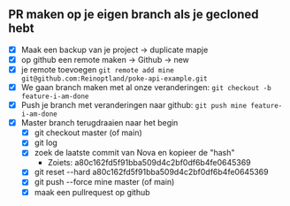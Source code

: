## PR maken op je eigen branch als je gecloned hebt

- [x] Maak een backup van je project -> duplicate mapje
- [x] op github een remote maken -> Github -> new
- [x] je remote toevoegen `git remote add mine git@github.com:Reinoptland/poke-api-example.git`
- [x] We gaan branch maken met al onze veranderingen: `git checkout -b feature-i-am-done`
- [x] Push je branch met veranderingen naar github: `git push mine feature-i-am-done`
- [x] Master branch terugdraaien naar het begin
  - [x] git checkout master (of main)
  - [x] git log
  - [x] zoek de laatste commit van Nova en kopieer de "hash"
    - Zoiets: a80c162fd5f91bba509d4c2bf0df6b4fe0645369
  - [x] git reset --hard a80c162fd5f91bba509d4c2bf0df6b4fe0645369
  - [x] git push --force mine master (of main)
  - [x] maak een pullrequest op github
